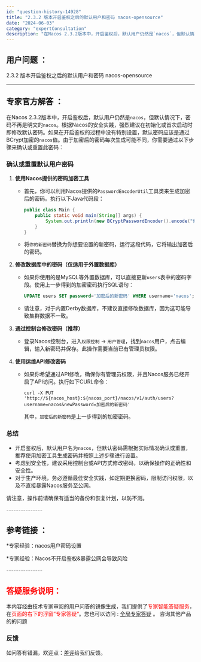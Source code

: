 ```yaml
---
id: "question-history-14928"
title: "2.3.2 版本开启鉴权之后的默认用户和密码 nacos-opensource"
date: "2024-06-03"
category: "expertConsultation"
description: "在Nacos 2.3.2版本中，开启鉴权后，默认用户仍然是`nacos`，但默认情况下，密码不再是明文的`nacos`。根据Nacos的安全实践，强烈建议在初始化或首次启动时即修改默认密码。如果在开启鉴权的过程中没有特别设置，默认密码应该是通过BCrypt加密的`nacos`值。由于加密后的密码每次"
---
```


## 用户问题 ： 
 2.3.2 版本开启鉴权之后的默认用户和密码 nacos-opensource 

---------------
## 专家官方解答 ：

在Nacos 2.3.2版本中，开启鉴权后，默认用户仍然是`nacos`，但默认情况下，密码不再是明文的`nacos`。根据Nacos的安全实践，强烈建议在初始化或首次启动时即修改默认密码。如果在开启鉴权的过程中没有特别设置，默认密码应该是通过BCrypt加密的`nacos`值。由于加密后的密码每次生成可能不同，你需要通过以下步骤来确认或重置此密码：

### 确认或重置默认用户密码

1. **使用Nacos提供的密码加密工具**
   - 首先，你可以利用Nacos提供的`PasswordEncoderUtil`工具类来生成加密后的密码。执行以下Java代码段：
     ```java
     public class Main {
         public static void main(String[] args) {
             System.out.println(new BCryptPasswordEncoder().encode("你的新密码"));
         }
     }
     ```
   - 将`你的新密码`替换为你想要设置的新密码，运行这段代码，它将输出加密后的密码。

2. **修改数据库中的密码（仅适用于外置数据库）**
   - 如果你使用的是MySQL等外置数据库，可以直接更新`users`表中的密码字段。使用上一步得到的加密密码执行SQL语句：
     ```sql
     UPDATE users SET password='加密后的新密码' WHERE username='nacos';
     ```
   - 请注意，对于内置Derby数据库，不建议直接修改数据库，因为这可能导致集群数据不一致。

3. **通过控制台修改密码（推荐）**
   - 登录Nacos控制台，进入`权限控制` -> `用户管理`，找到`nacos`用户，点击编辑，输入新密码并保存。此操作需要当前已有管理员权限。

4. **使用运维API修改密码**
   - 如果你希望通过API修改，确保你有管理员权限，并且Nacos服务已经开启了API访问。执行如下CURL命令：
     ```shell
     curl -X PUT 'http://${nacos_host}:${nacos_port}/nacos/v1/auth/users?username=nacos&newPassword=加密后的新密码'
     ```
     其中，`加密后的新密码`是上一步得到的加密密码。

### 总结
- 开启鉴权后，默认用户名为`nacos`，但默认密码需根据实际情况确认或重置，推荐使用加密工具生成密码并按照上述步骤进行设置。
- 考虑到安全性，建议采用控制台或API方式修改密码，以确保操作的正确性和安全性。
- 对于生产环境，务必遵循最佳安全实践，如定期更换密码，限制访问权限，以及不直接暴露Nacos服务至公网。

请注意，操作前请确保有适当的备份和恢复计划，以防不测。


<font color="#949494">---------------</font> 


## 参考链接 ：

*专家经验：nacos用户密码设置 
 
 *专家经验：Nacos不开启鉴权&暴露公网会导致风险 


 <font color="#949494">---------------</font> 
 


## <font color="#FF0000">答疑服务说明：</font> 

本内容经由技术专家审阅的用户问答的镜像生成，我们提供了<font color="#FF0000">专家智能答疑服务</font>，在<font color="#FF0000">页面的右下的浮窗”专家答疑“</font>。您也可以访问 : [全局专家答疑](https://opensource.alibaba.com/chatBot) 。 咨询其他产品的的问题

### 反馈
如问答有错漏，欢迎点：[差评](https://ai.nacos.io/user/feedbackByEnhancerGradePOJOID?enhancerGradePOJOId=14930)给我们反馈。
